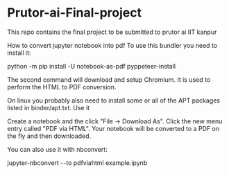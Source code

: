 # Prutor-ai-Final-project
This repo contains the final project to be submitted to prutor ai IIT kanpur

How to convert jupyter notebook into pdf
To use this bundler you need to install it:

python -m pip install -U notebook-as-pdf
pyppeteer-install

The second command will download and setup Chromium. It is used to perform the HTML to PDF conversion.

On linux you probably also need to install some or all of the APT packages listed in binder/apt.txt.
Use it

Create a notebook and the click "File -> Download As". Click the new menu entry called "PDF via HTML". Your notebook will be converted to a PDF on the fly and then downloaded.

You can also use it with nbconvert:

jupyter-nbconvert --to pdfviahtml example.ipynb
